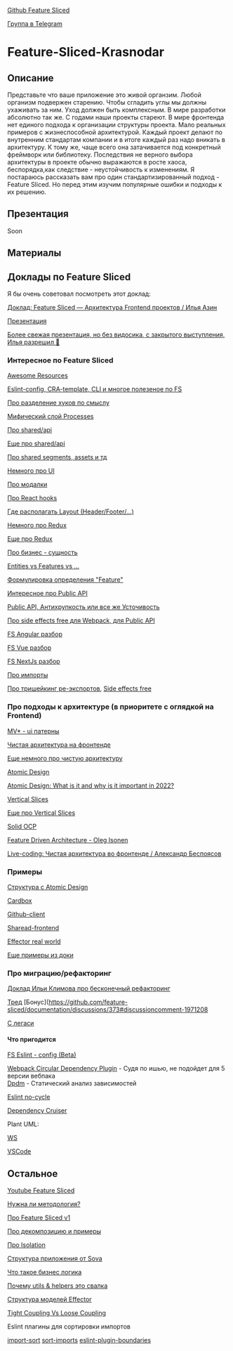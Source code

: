 [Github Feature Sliced](https://github.com/feature-sliced)

[Группа в Telegram](https://t.me/feature_sliced)

# Feature-Sliced-Krasnodar

## Описание

Представьте что ваше приложение это живой органзим. Любой организм подвержен старению. Чтобы сгладить углы мы должны ухаживать за ним. Уход должен быть комплексным. В мире разработки абсолютно так же. С годами наши проекты стареют. В мире фронтенда нет единого подхода к организации структуры проекта. Мало реальных примеров с жизнеспособной архитектурой. Каждый проект делают по внутренним стандартам компании и в итоге каждый раз надо вникать в архитектуру. К тому же, чаще всего она затачивается под конкретный фреймворк или библиотеку. Последствия не верного выбора архитектуры в проекте обычно выражаются в росте хаоса, беспорядка,как следствие - неустойчивость к изменениям. Я постараюсь рассказать вам про один стандартизированный подход - Feature Sliced. Но перед этим изучим популярные ошибки и подходы к их решению.

## Презентация

Soon

## Материалы

## Доклады по Feature Sliced

Я бы очень советовал посмотреть этот доклад:

[Доклад: Feature Sliced — Архитектура Frontend проектов / Илья Азин](https://youtu.be/TFA6zRO_Cl0)

[Презентация](https://docs.google.com/presentation/d/1OKtAOP4pQ0IZXyEHx0_L1jrOL_-m8Fyxuq_Cw13UxkA/edit#slide=id.p1)

[Более свежая презентация, но без видосика, с закрытого выступления, Илья разрешил 👀](https://docs.google.com/presentation/d/1cTc0zYo96ftm0Ins8pWMqBE0PCzct8f_xiWbAgngILM/edit#slide=id.p1)

### Интересное по Feature Sliced

[Awesome Resources](https://feature-sliced.design/docs/community/awesome)

[Eslint-config, CRA-template, CLI и многое полезеное по FS](https://github.com/orgs/feature-sliced/repositories) 

[Про разделение хуков по смыслу](https://t.me/feature_sliced/11303)

[Мифический слой Processes](https://github.com/feature-sliced/documentation/discussions/386)

[Про shared/api](https://t.me/feature_sliced/11340)

[Еще про shared/api](https://t.me/feature_sliced/4021)

[Про shared segments, assets и тд](https://github.com/feature-sliced/documentation/discussions/397#discussioncomment-1869420)

[Немного про UI](https://t.me/feature_sliced/17428)

[Про модалки](https://t.me/feature_sliced/10987)

[Про React hooks](https://github.com/feature-sliced/documentation/discussions/380)

[Где располагать Layout (Header/Footer/...)](https://t.me/feature_sliced/10960)

[Немного про Redux](https://t.me/feature_sliced/3881)

[Еще про Redux](https://github.com/feature-sliced/documentation/discussions/385)

[Про бизнес - сущность](https://t.me/feature_sliced/12779)  

[Entities vs Features vs ...](https://github.com/feature-sliced/documentation/discussions/373#discussioncomment-1869448)  

[Формулировка определения "Feature"](https://github.com/feature-sliced/documentation/discussions/23#discussioncomment-451017)

[Интересное про Public API](https://github.com/feature-sliced/documentation/discussions/427)

[Public API, Антихрупкость или все же Усточивость](https://github.com/feature-sliced/documentation/issues/227)

[Про side effects free для Webpack, для Public API](https://webpack.js.org/guides/tree-shaking/#mark-the-file-as-side-effect-free)

[FS Angular разбор](https://github.com/feature-sliced/examples/discussions/17)

[FS Vue разбор](https://github.com/EliseyMartynov/fs-vue/discussions/2)

[FS NextJs разбор](https://github.com/feature-sliced/documentation/discussions/382)

[Про импорты](https://github.com/feature-sliced/documentation/discussions/52)

[Про тришейкинг ре-экспортов](https://t.me/feature_sliced/4247), 
[Side effects free](https://webpack.js.org/guides/tree-shaking/#mark-the-file-as-side-effect-free)

### Про подходы к архитектуре (в приоритете с оглядкой на Frontend)

[MV* - ui патерны](https://medium.com/you-gotta-get-schwifty/%D0%B0%D0%BB%D1%8C%D1%82%D0%B5%D1%80%D0%BD%D0%B0%D1%82%D0%B8%D0%B2%D0%BD%D1%8B%D0%B9-%D0%B2%D0%B7%D0%B3%D0%BB%D1%8F%D0%B4-%D0%BD%D0%B0-mvc-mvp-%D0%B8-mvvm-389841cefa70)

[Чистая архитектура на фронтенде](https://bespoyasov.ru/blog/clean-architecture-on-frontend/)

[Еще немного про чистую архитектуру](https://medium.com/you-gotta-get-schwifty/%D1%87%D1%82%D0%BE-%D1%82%D0%B0%D0%BA%D0%BE%D0%B5-%D0%BF%D1%80%D0%B0%D0%B2%D0%B8%D0%BB%D1%8C%D0%BD%D0%B0%D1%8F-%D0%B0%D1%80%D1%85%D0%B8%D1%82%D0%B5%D0%BA%D1%82%D1%83%D1%80%D0%B0-ios-%D0%BF%D1%80%D0%B8%D0%BB%D0%BE%D0%B6%D0%B5%D0%BD%D0%B8%D1%8F-bfa03271cf35)

[Atomic Design](https://bradfrost.com/blog/post/atomic-web-design/)

[Atomic Design: What is it and why is it important in 2022?](https://youtu.be/Yi-A20x2dcA)

[Vertical Slices](https://jimmybogard.com/vertical-slice-architecture/)

[Еще про Vertical Slices](https://www.kenneth-truyers.net/2016/02/02/vertical-slices-in-asp-net-mvc/)

[Solid OCP](https://ota-solid.vercel.app/ocp)

[Feature Driven Architecture - Oleg Isonen](https://youtu.be/BWAeYuWFHhs)

[Live-coding: Чистая архитектура во фронтенде / Александр Беспоясов](https://youtu.be/h4WQRqNjmX0)

### Примеры 

[Структура с Atomic Design](https://sova.dev/ru/application-structure/#1-struktura-feature)  

[Cardbox](https://github.com/cardbox/frontend)

[Github-client](https://github.com/ani-team/github-client/tree/workshop/feature-sliced-next)

[Sharead-frontend](https://github.com/select-name/sharead-frontend)

[Effector real world](https://github.com/mg901/effector-react-realworld-example-app/tree/master/src)

[Еще примеры из доки](https://feature-sliced.design/examples)

### Про миграцию/рефакторинг

[Доклад Ильи Климова про бесконечный рефакторинг](https://youtu.be/aOiJ3k2UvO4)  

[Тред](https://t.me/feature_sliced/13500) 
[Бонус](https://github.com/feature-sliced/documentation/discussions/373#discussioncomment-1971208

[С легаси](https://feature-sliced.design/docs/guides/migration/from-legacy)
         
#### Что пригодится

[FS Eslint - config (Beta)](https://github.com/feature-sliced/eslint-config)

[Webpack Circular Dependency Plugin](https://github.com/aackerman/circular-dependency-plugin#basic-usage) - Судя по ишью, не подойдет для 5 версии вебпака  
[Dpdm](https://github.com/acrazing/dpdm) - Статический анализ зависимостей

[Eslint no-cycle](https://github.com/import-js/eslint-plugin-import/blob/main/docs/rules/no-cycle.md)

[Dependency Cruiser](https://github.com/sverweij/dependency-cruiser)

Plant UML:    

[WS](https://plugins.jetbrains.com/plugin/7017-plantuml-integration)

[VSCode](https://marketplace.visualstudio.com/items?itemName=jebbs.plantuml)

## Остальное

[Youtube Feature Sliced](https://www.youtube.com/channel/UCkng_PHLatpDKPOIKfI731A/featured)

[Нужна ли методология?](https://github.com/feature-sliced/documentation/discussions/27)

[Про Feature Sliced v1](https://t.me/feature_slices/2)

[Про декомпозицию и примеры](https://feature-sliced.design/docs/get-started/cheatsheet)

[Про Isolation](https://enterprisecraftsmanship.com/posts/cohesion-coupling-difference/)

[Структура приложения от Sova](https://sova.dev/ru/application-structure/)

[Что такое бизнес логика](https://youtu.be/9DW-xdwjop8)

[Почему utils & helpers это свалка](https://sova.dev/ru/why-utils-and-helpers-is-a-dump/)

[Структура моделей Effector](https://sova.dev/ru/effector-model-structure/)

[Tight Coupling Vs Loose Coupling](https://youtu.be/ifufbHjIQCo)

Eslint плагины для сортировки импортов

[import-sort](https://github.com/benmosher/eslint-plugin-import/blob/master/docs/rules/order.md)
[sort-imports](https://eslint.org/docs/4.0.0/rules/sort-imports)
[eslint-plugin-boundaries](https://github.com/javierbrea/eslint-plugin-boundaries)
